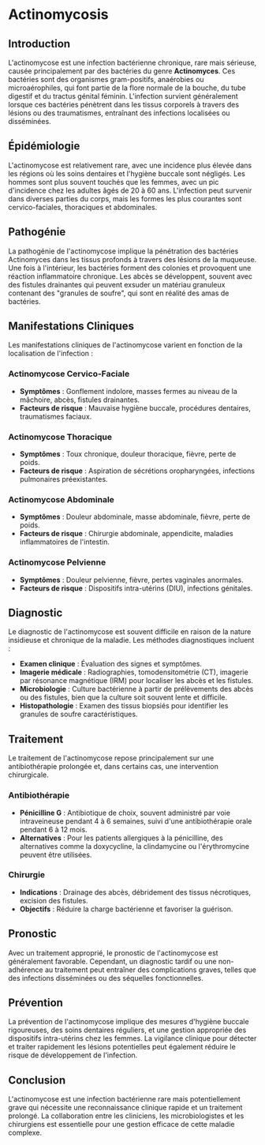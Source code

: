 # Actinomycosis

## Introduction
L'actinomycose est une infection bactérienne chronique, rare mais sérieuse, causée principalement par des bactéries du genre **Actinomyces**. Ces bactéries sont des organismes gram-positifs, anaérobies ou microaérophiles, qui font partie de la flore normale de la bouche, du tube digestif et du tractus génital féminin. L'infection survient généralement lorsque ces bactéries pénètrent dans les tissus corporels à travers des lésions ou des traumatismes, entraînant des infections localisées ou disséminées.

## Épidémiologie
L'actinomycose est relativement rare, avec une incidence plus élevée dans les régions où les soins dentaires et l'hygiène buccale sont négligés. Les hommes sont plus souvent touchés que les femmes, avec un pic d'incidence chez les adultes âgés de 20 à 60 ans. L'infection peut survenir dans diverses parties du corps, mais les formes les plus courantes sont cervico-faciales, thoraciques et abdominales.

## Pathogénie
La pathogénie de l'actinomycose implique la pénétration des bactéries Actinomyces dans les tissus profonds à travers des lésions de la muqueuse. Une fois à l'intérieur, les bactéries forment des colonies et provoquent une réaction inflammatoire chronique. Les abcès se développent, souvent avec des fistules drainantes qui peuvent exsuder un matériau granuleux contenant des "granules de soufre", qui sont en réalité des amas de bactéries.

## Manifestations Cliniques
Les manifestations cliniques de l'actinomycose varient en fonction de la localisation de l'infection :

### Actinomycose Cervico-Faciale
- **Symptômes** : Gonflement indolore, masses fermes au niveau de la mâchoire, abcès, fistules drainantes.
- **Facteurs de risque** : Mauvaise hygiène buccale, procédures dentaires, traumatismes faciaux.

### Actinomycose Thoracique
- **Symptômes** : Toux chronique, douleur thoracique, fièvre, perte de poids.
- **Facteurs de risque** : Aspiration de sécrétions oropharyngées, infections pulmonaires préexistantes.

### Actinomycose Abdominale
- **Symptômes** : Douleur abdominale, masse abdominale, fièvre, perte de poids.
- **Facteurs de risque** : Chirurgie abdominale, appendicite, maladies inflammatoires de l'intestin.

### Actinomycose Pelvienne
- **Symptômes** : Douleur pelvienne, fièvre, pertes vaginales anormales.
- **Facteurs de risque** : Dispositifs intra-utérins (DIU), infections génitales.

## Diagnostic
Le diagnostic de l'actinomycose est souvent difficile en raison de la nature insidieuse et chronique de la maladie. Les méthodes diagnostiques incluent :

- **Examen clinique** : Évaluation des signes et symptômes.
- **Imagerie médicale** : Radiographies, tomodensitométrie (CT), imagerie par résonance magnétique (IRM) pour localiser les abcès et les fistules.
- **Microbiologie** : Culture bactérienne à partir de prélèvements des abcès ou des fistules, bien que la culture soit souvent lente et difficile.
- **Histopathologie** : Examen des tissus biopsiés pour identifier les granules de soufre caractéristiques.

## Traitement
Le traitement de l'actinomycose repose principalement sur une antibiothérapie prolongée et, dans certains cas, une intervention chirurgicale.

### Antibiothérapie
- **Pénicilline G** : Antibiotique de choix, souvent administré par voie intraveineuse pendant 4 à 6 semaines, suivi d'une antibiothérapie orale pendant 6 à 12 mois.
- **Alternatives** : Pour les patients allergiques à la pénicilline, des alternatives comme la doxycycline, la clindamycine ou l'érythromycine peuvent être utilisées.

### Chirurgie
- **Indications** : Drainage des abcès, débridement des tissus nécrotiques, excision des fistules.
- **Objectifs** : Réduire la charge bactérienne et favoriser la guérison.

## Pronostic
Avec un traitement approprié, le pronostic de l'actinomycose est généralement favorable. Cependant, un diagnostic tardif ou une non-adhérence au traitement peut entraîner des complications graves, telles que des infections disséminées ou des séquelles fonctionnelles.

## Prévention
La prévention de l'actinomycose implique des mesures d'hygiène buccale rigoureuses, des soins dentaires réguliers, et une gestion appropriée des dispositifs intra-utérins chez les femmes. La vigilance clinique pour détecter et traiter rapidement les lésions potentielles peut également réduire le risque de développement de l'infection.

## Conclusion
L'actinomycose est une infection bactérienne rare mais potentiellement grave qui nécessite une reconnaissance clinique rapide et un traitement prolongé. La collaboration entre les cliniciens, les microbiologistes et les chirurgiens est essentielle pour une gestion efficace de cette maladie complexe.